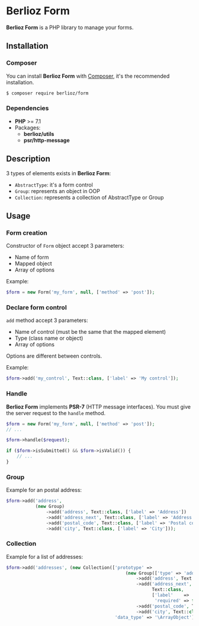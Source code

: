 # Berlioz Form

**Berlioz Form** is a PHP library to manage your forms.


## Installation

### Composer

You can install **Berlioz Form** with [Composer](https://getcomposer.org/), it's the recommended installation.

```bash
$ composer require berlioz/form
```

### Dependencies

* **PHP** >= 7.1
* Packages:
  * **berlioz/utils**
  * **psr/http-message**


## Description

3 types of elements exists in **Berlioz Form**:
- `AbstractType`: it's a form control
- `Group`: represents an object in OOP
- `Collection`: represents a collection of AbstractType or Group


## Usage

### Form creation

Constructor of `Form` object accept 3 parameters:
- Name of form
- Mapped object
- Array of options

Example:
```php
$form = new Form('my_form', null, ['method' => 'post']);
```

### Declare form control

`add` method accept 3 parameters:
- Name of control (must be the same that the mapped element)
- Type (class name or object)
- Array of options

Options are different between controls. 

Example:
```php
$form->add('my_control', Text::class, ['label' => 'My control']);
```

### Handle

**Berlioz Form** implements **PSR-7** (HTTP message interfaces). You must give the server request to the `handle` method.

```php
$form = new Form('my_form', null, ['method' => 'post']);
// ...

$form->handle($request);

if ($form->isSubmitted() && $form->isValid()) {
    // ...
}
```

### Group
Example for an postal address:
```php
$form->add('address',
           (new Group)
               ->add('address', Text::class, ['label' => 'Address'])
               ->add('address_next', Text::class, ['label' => 'Address (next)', 'required' => false])
               ->add('postal_code', Text::class, ['label' => 'Postal code'])
               ->add('city', Text::class, ['label' => 'City']));
```

### Collection

Example for a list of addresses:
```php
$form->add('addresses', (new Collection(['prototype' =>
                                             (new Group(['type' => 'address']))
                                                 ->add('address', Text::class, ['label' => 'Address'])
                                                 ->add('address_next',
                                                       Text::class,
                                                       ['label'    => 'Address (next)',
                                                        'required' => false])
                                                 ->add('postal_code', Text::class, ['label' => 'Postal code'])
                                                 ->add('city', Text::class, ['label' => 'City']),
                                         'data_type' => '\ArrayObject'])))
```